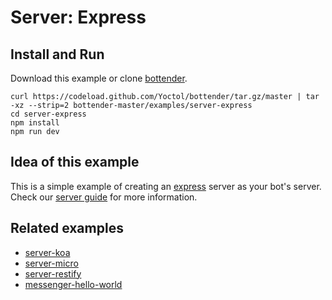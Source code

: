 # Server: Express

## Install and Run

Download this example or clone [bottender](https://github.com/Yoctol/bottender).

```
curl https://codeload.github.com/Yoctol/bottender/tar.gz/master | tar -xz --strip=2 bottender-master/examples/server-express
cd server-express
npm install
npm run dev
```

## Idea of this example

This is a simple example of creating an
[express](https://github.com/expressjs/express) server as your bot's server.\
Check our [server guide](https://bottender.js.org/docs/Guides-Server) for more information.

## Related examples

- [server-koa](../server-koa)
- [server-micro](../server-micro)
- [server-restify](../server-restify)
- [messenger-hello-world](../messenger-hello-world)
